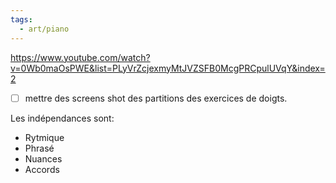 ```yaml
---
tags:
  - art/piano
---
```

https://www.youtube.com/watch?v=0Wb0maOsPWE&list=PLyVrZcjexmyMtJVZSFB0McgPRCpulUVqY&index=2

- [ ] mettre des screens shot des partitions des exercices de doigts. 


Les indépendances sont:
- Rytmique
- Phrasé
- Nuances
- Accords


